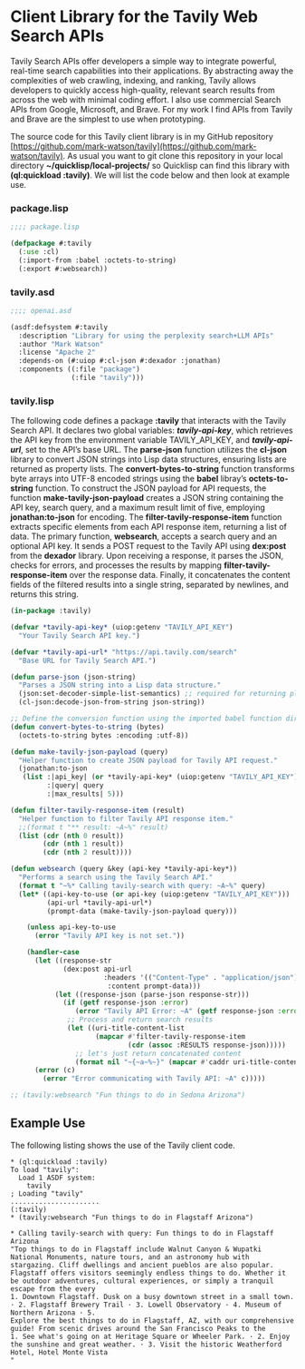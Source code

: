 # Client Library for the Tavily Web Search APIs

Tavily Search APIs offer developers a simple way to integrate powerful, real-time search capabilities into their applications. By abstracting away the complexities of web crawling, indexing, and ranking, Tavily allows developers to quickly access high-quality, relevant search results from across the web with minimal coding effort. I also use commercial Search APIs from Google, Microsoft, and Brave. For my work I find APIs from Tavily and Brave are the simplest to use when prototyping.

The source code for this Tavily client library is in my GitHub repository [https://github.com/mark-watson/tavily](https://github.com/mark-watson/tavily). As usual you want to git clone this repository in your local directory **~/quicklisp/local-projects/** so Quicklisp can find this library with **(ql:quickload :tavily)**. We will list the code below and then look at example use.


### package.lisp

```lisp
;;;; package.lisp

(defpackage #:tavily
  (:use :cl)
  (:import-from :babel :octets-to-string)
  (:export #:websearch))
```

### tavily.asd

```lisp
;;;; openai.asd

(asdf:defsystem #:tavily
  :description "Library for using the perplexity search+LLM APIs"
  :author "Mark Watson"
  :license "Apache 2"
  :depends-on (#:uiop #:cl-json #:dexador :jonathan)
  :components ((:file "package")
               (:file "tavily")))
```

### tavily.lisp

The following code defines a package **:tavily** that interacts with the Tavily Search API. It declares two global variables: ***tavily-api-key***, which retrieves the API key from the environment variable TAVILY_API_KEY, and ***tavily-api-url***, set to the API’s base URL. The **parse-json** function utilizes the **cl-json** library to convert JSON strings into Lisp data structures, ensuring lists are returned as property lists. The **convert-bytes-to-string** function transforms byte arrays into UTF-8 encoded strings using the **babel** libray’s **octets-to-string** function. To construct the JSON payload for API requests, the function **make-tavily-json-payload** creates a JSON string containing the API key, search query, and a maximum result limit of five, employing **jonathan:to-json** for encoding. The **filter-tavily-response-item** function extracts specific elements from each API response item, returning a list of data. The primary function, **websearch**, accepts a search query and an optional API key. It sends a POST request to the Tavily API using **dex:post** from the **dexador** library. Upon receiving a response, it parses the JSON, checks for errors, and processes the results by mapping **filter-tavily-response-item** over the response data. Finally, it concatenates the content fields of the filtered results into a single string, separated by newlines, and returns this string.

```lisp
(in-package :tavily)

(defvar *tavily-api-key* (uiop:getenv "TAVILY_API_KEY")
  "Your Tavily Search API key.")

(defvar *tavily-api-url* "https://api.tavily.com/search"
  "Base URL for Tavily Search API.")

(defun parse-json (json-string)
  "Parses a JSON string into a Lisp data structure."
  (json:set-decoder-simple-list-semantics) ;; required for returning plist
  (cl-json:decode-json-from-string json-string))

;; Define the conversion function using the imported babel function directly
(defun convert-bytes-to-string (bytes)
  (octets-to-string bytes :encoding :utf-8))

(defun make-tavily-json-payload (query)
  "Helper function to create JSON payload for Tavily API request."
  (jonathan:to-json 
   (list :|api_key| (or *tavily-api-key* (uiop:getenv "TAVILY_API_KEY"))
         :|query| query
         :|max_results| 5)))

(defun filter-tavily-response-item (result)
  "Helper function to filter Tavily API response item."
  ;;(format t "** result: ~A~%" result)
  (list (cdr (nth 0 result))
        (cdr (nth 1 result))
        (cdr (nth 2 result))))

(defun websearch (query &key (api-key *tavily-api-key*))
  "Performs a search using the Tavily Search API."
  (format t "~%* Calling tavily-search with query: ~A~%" query)
  (let* ((api-key-to-use (or api-key (uiop:getenv "TAVILY_API_KEY")))
         (api-url *tavily-api-url*)
         (prompt-data (make-tavily-json-payload query)))

    (unless api-key-to-use
      (error "Tavily API key is not set."))

    (handler-case
      (let ((response-str
             (dex:post api-url
                       :headers '(("Content-Type" . "application/json"))
                        :content prompt-data)))
           (let ((response-json (parse-json response-str)))
             (if (getf response-json :error)
                (error "Tavily API Error: ~A" (getf response-json :error))
              ;; Process and return search results
              (let ((uri-title-content-list
                     (mapcar #'filter-tavily-response-item
                             (cdr (assoc :RESULTS response-json)))))
                ;; let's just return concatenated content
                (format nil "~{~a~%~}" (mapcar #'caddr uri-title-content-list))))))
      (error (c)
        (error "Error communicating with Tavily API: ~A" c)))))

;; (tavily:websearch "Fun things to do in Sedona Arizona")
```


## Example Use

The following listing shows the use of the Tavily client code.

```text
* (ql:quickload :tavily)
To load "tavily":
  Load 1 ASDF system:
    tavily
; Loading "tavily"
......................
(:tavily)
* (tavily:websearch "Fun things to do in Flagstaff Arizona")

* Calling tavily-search with query: Fun things to do in Flagstaff Arizona
"Top things to do in Flagstaff include Walnut Canyon & Wupatki National Monuments, nature tours, and an astronomy hub with stargazing. Cliff dwellings and ancient pueblos are also popular.
Flagstaff offers visitors seemingly endless things to do. Whether it be outdoor adventures, cultural experiences, or simply a tranquil escape from the every
1. Downtown Flagstaff. Dusk on a busy downtown street in a small town. · 2. Flagstaff Brewery Trail · 3. Lowell Observatory · 4. Museum of Northern Arizona · 5.
Explore the best things to do in Flagstaff, AZ, with our comprehensive guide! From scenic drives around the San Francisco Peaks to the
1. See what's going on at Heritage Square or Wheeler Park. · 2. Enjoy the sunshine and great weather. · 3. Visit the historic Weatherford Hotel, Hotel Monte Vista
"
```

